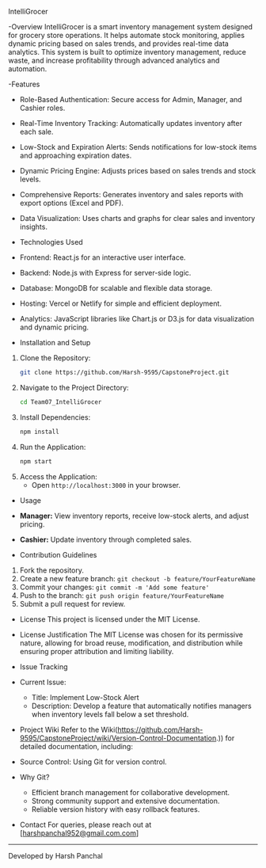 IntelliGrocer

-Overview
IntelliGrocer is a smart inventory management system designed for grocery store operations. It helps automate stock monitoring, applies dynamic pricing based on sales trends, and provides real-time data analytics. This system is built to optimize inventory management, reduce waste, and increase profitability through advanced analytics and automation.

-Features
- Role-Based Authentication: Secure access for Admin, Manager, and Cashier roles.
- Real-Time Inventory Tracking: Automatically updates inventory after each sale.
- Low-Stock and Expiration Alerts: Sends notifications for low-stock items and approaching expiration dates.
- Dynamic Pricing Engine: Adjusts prices based on sales trends and stock levels.
- Comprehensive Reports: Generates inventory and sales reports with export options (Excel and PDF).
- Data Visualization: Uses charts and graphs for clear sales and inventory insights.

- Technologies Used
- Frontend: React.js for an interactive user interface.
- Backend: Node.js with Express for server-side logic.
- Database: MongoDB for scalable and flexible data storage.
- Hosting: Vercel or Netlify for simple and efficient deployment.
- Analytics: JavaScript libraries like Chart.js or D3.js for data visualization and dynamic pricing.

- Installation and Setup
1. Clone the Repository:
   ```bash
   git clone https://github.com/Harsh-9595/CapstoneProject.git
   ```
2. Navigate to the Project Directory:
   ```bash
   cd Team07_IntelliGrocer
   ```
3. Install Dependencies:
   ```bash
   npm install
   ```
4. Run the Application:
   ```bash
   npm start
   ```
5. Access the Application:
   - Open `http://localhost:3000` in your browser.

- Usage
- **Manager:** View inventory reports, receive low-stock alerts, and adjust pricing.
- **Cashier:** Update inventory through completed sales.

- Contribution Guidelines
1. Fork the repository.
2. Create a new feature branch: `git checkout -b feature/YourFeatureName`
3. Commit your changes: `git commit -m 'Add some feature'`
4. Push to the branch: `git push origin feature/YourFeatureName`
5. Submit a pull request for review.

- License
This project is licensed under the MIT License.

- License Justification
The MIT License was chosen for its permissive nature, allowing for broad reuse, modification, and distribution while ensuring proper attribution and limiting liability.

- Issue Tracking
- Current Issue:
  - Title: Implement Low-Stock Alert
  - Description: Develop a feature that automatically notifies managers when inventory levels fall below a set threshold.

- Project Wiki
Refer to the Wiki(https://github.com/Harsh-9595/CapstoneProject/wiki/Version-Control-Documentation.)) for detailed documentation, including:
- Source Control: Using Git for version control.
- Why Git?
  - Efficient branch management for collaborative development.
  - Strong community support and extensive documentation.
  - Reliable version history with easy rollback features.

- Contact
For queries, please reach out at [harshpanchal952@gmail.com.com]

---
Developed by Harsh Panchal
